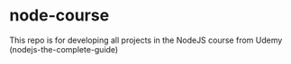 # node-course
This repo is for developing all projects in the NodeJS course from Udemy (nodejs-the-complete-guide)
